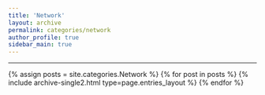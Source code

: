 ```yaml
---
title: 'Network'
layout: archive
permalink: categories/network
author_profile: true
sidebar_main: true
---
```


<!-- 공백이 포함되어 있는 카테고리 이름의 경우 site.categories['a b c'] 이런식으로! -->

---

{% assign posts = site.categories.Network %}
{% for post in posts %} {% include archive-single2.html type=page.entries_layout %} {% endfor %}
